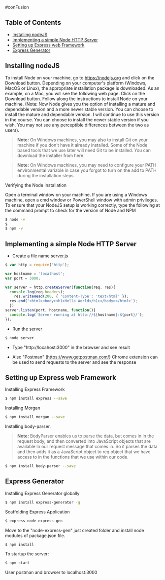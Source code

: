 #conFusion

## Table of Contents
 
 - [Installing nodeJS](#installing-nodejs)
 - [Implementing a simple Node HTTP Server](#implementing-a-simple-node-http-server)
 - [Setting up Express web Framework](#setting-up-express-web-framework)
 - [Express Generator](#express-generator)

## Installing nodeJS

To install Node on your machine, go to https://nodejs.org and click on the Download button. Depending on your computer's platform (Windows, MacOS or Linux), the appropriate installation package is downloaded. As an example, on a Mac, you will see the following web page. Click on the Download button. Follow along the instructions to install Node on your machine. (Note: Now Node gives you the option of installing a mature and dependable version and a more newer stable version. You can choose to install the mature and dependable version. I will continue to use this version in the course. You can choose to install the newer stable version if you wish. You may not see any perceptible differences between the two as users).

> **Note:** On Windows machines, you may also to install <i class="icon-provider-github"></i> Git on your machine if you don't have it already installed. Some of the Node based tools that we use later will need <i class="icon-provider-github"></i> Git to be installed. You can download the installer from here.

> **Note:** On Windows machines, you may need to configure your PATH environmental variable in case you forgot to turn on the add to PATH during the installation steps.

Verifying the Node Installation

Open a terminal window on your machine. If you are using a Windows machine, open a cmd window or PowerShell window with admin privileges.
To ensure that your NodeJS setup is working correctly, type the following at the command prompt to check for the version of Node and NPM

```sh
$ node -v
$ 
$ npm -v
```


## Implementing a simple Node HTTP Server


* Create a file name server.js

```javascript
$ var http = require('http');

var hostname = 'localhost';
var port = 3000;

var server = http.createServer(function(req, res){
  console.log(req.headers);
    res.writeHead(200, { 'Content-Type': 'text/html' });
  res.end('<html><body><h1>Hello World</h1></body></html>');
  })
server.listen(port, hostname, function(){
  console.log(`Server running at http://${hostname}:${port}/`);
});
``` 

* Run the server 

```sh
$ node server
```

* Type "http://locahost:3000" in the browser and see result

* Also "Postman" (https://www.getpostman.com/) Chrome extension can be used to send requests to the server and see the response

## Setting up Express web Framework

Installing Express Framework

```sh
$ npm install express --save
```

Installing Morgan

```sh
$ npm install morgan --save
```

Installing body-parser. 

> **Note:** BodyParser enables us to parse the data, but comes in in the request body, and then converted into JavaScript objects that are available In our request message that comes in. So it parses the data and then adds it as a JavaScript object to req object that we have access to in the functions that we use within our code.

```sh
$ npm install body-parser --save
```

## Express Generator

Installing Express Generator globally
```sh
$ npm install express-generator -g
```

Scaffolding Express Application
```sh
$ express node-express-gen
```

Move to the "node-express-gen" just created folder and install node modules of package.json file.
```sh
$ npm install
```

To startup the server:
```sh
$ npm start
```

User postman and browser to localhost:3000